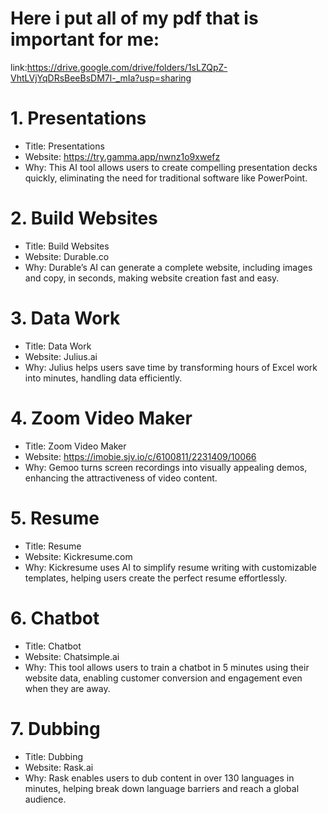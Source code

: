 # Here i put all of my pdf that is important for me:
link:https://drive.google.com/drive/folders/1sLZQpZ-VhtLVjYqDRsBeeBsDM7l-_mIa?usp=sharing

# 1. Presentations
- Title: Presentations
- Website: https://try.gamma.app/nwnz1o9xwefz
- Why: This AI tool allows users to create compelling presentation decks quickly, eliminating the need for traditional software like PowerPoint.

# 2. Build Websites
- Title: Build Websites
- Website: Durable.co
- Why: Durable’s AI can generate a complete website, including images and copy, in seconds, making website creation fast and easy.

# 3. Data Work
- Title: Data Work
- Website: Julius.ai
- Why: Julius helps users save time by transforming hours of Excel work into minutes, handling data efficiently.

# 4. Zoom Video Maker
- Title: Zoom Video Maker
- Website: https://imobie.sjv.io/c/6100811/2231409/10066
- Why: Gemoo turns screen recordings into visually appealing demos, enhancing the attractiveness of video content.

# 5. Resume
- Title: Resume
- Website: Kickresume.com
- Why: Kickresume uses AI to simplify resume writing with customizable templates, helping users create the perfect resume effortlessly.

# 6. Chatbot
- Title: Chatbot
- Website: Chatsimple.ai
- Why: This tool allows users to train a chatbot in 5 minutes using their website data, enabling customer conversion and engagement even when they are away.

# 7. Dubbing
- Title: Dubbing
- Website: Rask.ai
- Why: Rask enables users to dub content in over 130 languages in minutes, helping break down language barriers and reach a global audience.
